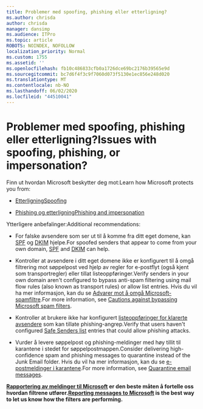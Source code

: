 ```yaml
---
title: Problemer med spoofing, phishing eller etterligning?
ms.author: chrisda
author: chrisda
manager: dansimp
ms.audience: ITPro
ms.topic: article
ROBOTS: NOINDEX, NOFOLLOW
localization_priority: Normal
ms.custom: 1755
ms.assetid: ''
ms.openlocfilehash: fb10c486833cfb0a1726dce69bc2176b39565e9d
ms.sourcegitcommit: bc7d6f4f3c9f7060d073f5130e1ec856e248d020
ms.translationtype: MT
ms.contentlocale: nb-NO
ms.lasthandoff: 06/02/2020
ms.locfileid: "44510041"
---
```

# <a name="issues-with-spoofing-phishing-or-impersonation"></a><span data-ttu-id="147cb-102">Problemer med spoofing, phishing eller etterligning?</span><span class="sxs-lookup"><span data-stu-id="147cb-102">Issues with spoofing, phishing, or impersonation?</span></span>

<span data-ttu-id="147cb-103">Finn ut hvordan Microsoft beskytter deg mot:</span><span class="sxs-lookup"><span data-stu-id="147cb-103">Learn how Microsoft protects you from:</span></span>

- [<span data-ttu-id="147cb-104">Etterligning</span><span class="sxs-lookup"><span data-stu-id="147cb-104">Spoofing</span></span>](https://docs.microsoft.com/microsoft-365/security/office-365-security/anti-spoofing-protection)

- [<span data-ttu-id="147cb-105">Phishing og etterligning</span><span class="sxs-lookup"><span data-stu-id="147cb-105">Phishing and impersonation</span></span>](https://docs.microsoft.com/microsoft-365/security/office-365-security/atp-anti-phishing)

<span data-ttu-id="147cb-106">Ytterligere anbefalinger:</span><span class="sxs-lookup"><span data-stu-id="147cb-106">Additional recommendations:</span></span>

- <span data-ttu-id="147cb-107">For falske avsendere som ser ut til å komme fra ditt eget domene, kan [SPF](https://docs.microsoft.com/microsoft-365/security/office-365-security/set-up-spf-in-office-365-to-help-prevent-spoofing) og [DKIM](https://docs.microsoft.com/microsoft-365/security/office-365-security/use-dkim-to-validate-outbound-email) hjelpe.</span><span class="sxs-lookup"><span data-stu-id="147cb-107">For spoofed senders that appear to come from your own domain, [SPF](https://docs.microsoft.com/microsoft-365/security/office-365-security/set-up-spf-in-office-365-to-help-prevent-spoofing) and [DKIM](https://docs.microsoft.com/microsoft-365/security/office-365-security/use-dkim-to-validate-outbound-email) can help.</span></span>

- <span data-ttu-id="147cb-108">Kontroller at avsendere i ditt eget domene ikke er konfigurert til å omgå filtrering mot søppelpost ved hjelp av regler for e-postflyt (også kjent som transportregler) eller tillat listeoppføringer.</span><span class="sxs-lookup"><span data-stu-id="147cb-108">Verify senders in your own domain aren't configured to bypass anti-spam filtering using mail flow rules (also known as transport rules) or allow list entries.</span></span> <span data-ttu-id="147cb-109">Hvis du vil ha mer informasjon, kan du se [Advarer mot å omgå Microsoft-spamfiltre](https://docs.microsoft.com/exchange/troubleshoot/antispam/cautions-against-bypassing-spam-filters).</span><span class="sxs-lookup"><span data-stu-id="147cb-109">For more information, see [Cautions against bypassing Microsoft spam filters](https://docs.microsoft.com/exchange/troubleshoot/antispam/cautions-against-bypassing-spam-filters).</span></span>

- <span data-ttu-id="147cb-110">Kontroller at brukere ikke har konfigurert [listeoppføringer for klarerte avsendere](https://support.office.com/article/BE1BAEA0-BEAB-4A30-B968-9004332336CE) som kan tillate phishing-angrep.</span><span class="sxs-lookup"><span data-stu-id="147cb-110">Verify that users haven't configured [Safe Senders list](https://support.office.com/article/BE1BAEA0-BEAB-4A30-B968-9004332336CE) entries that could allow phishing attacks.</span></span>

- <span data-ttu-id="147cb-111">Vurder å levere søppelpost og phishing-meldinger med høy tillit til karantene i stedet for søppelpostmappen.</span><span class="sxs-lookup"><span data-stu-id="147cb-111">Consider delivering high-confidence spam and phishing messages to quarantine instead of the Junk Email folder.</span></span> <span data-ttu-id="147cb-112">Hvis du vil ha mer informasjon, kan du se [e-postmeldinger i karantene](https://docs.microsoft.com/microsoft-365/security/office-365-security/quarantine-email-messages).</span><span class="sxs-lookup"><span data-stu-id="147cb-112">For more information, see [Quarantine email messages](https://docs.microsoft.com/microsoft-365/security/office-365-security/quarantine-email-messages).</span></span>

<span data-ttu-id="147cb-113">**[Rapportering av meldinger til Microsoft](https://support.office.com/article/b5caa9f1-cdf3-4443-af8c-ff724ea719d2) er den beste måten å fortelle oss hvordan filtrene utfører.**</span><span class="sxs-lookup"><span data-stu-id="147cb-113">**[Reporting messages to Microsoft](https://support.office.com/article/b5caa9f1-cdf3-4443-af8c-ff724ea719d2) is the best way to let us know how the filters are performing.**</span></span>
